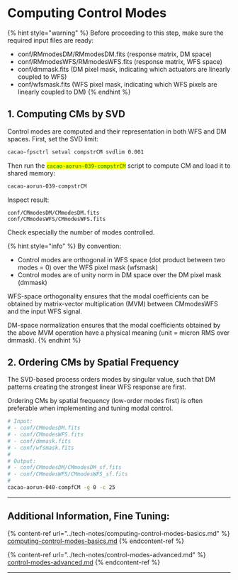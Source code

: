 # Computing Control Modes

{% hint style="warning" %}
Before proceeding to this step, make sure the required input files are ready:

* conf/RMmodesDM/RMmodesDM.fits (response matrix, DM space)
* conf/RMmodesWFS/RMmodesWFS.fits (response matrix, WFS space)
* conf/dmmask.fits (DM pixel mask, indicating which actuators are linearly coupled to WFS)
* conf/wfsmask.fits (WFS pixel mask, indicating which WFS pixels are linearly coupled to DM)
{% endhint %}

## 1. Computing CMs by SVD

Control modes are computed and their representation in both WFS and DM spaces. First, set the SVD limit:

```bash
cacao-fpsctrl setval compstrCM svdlim 0.001
```

Then run the <mark style="color:green;">`cacao-aorun-039-compstrCM`</mark> script to compute CM and load it to shared memory:

```bash
cacao-aorun-039-compstrCM
```

Inspect result:

```
conf/CMmodesDM/CMmodesDM.fits
conf/CMmodesWFS/CMmodesWFS.fits
```

Check especially the number of modes controlled.

{% hint style="info" %}
By convention:

* Control modes are orthogonal in WFS space (dot product between two modes = 0) over the WFS pixel mask (wfsmask)
* Control modes are of unity norm in DM space over the DM pixel mask (dmmask)

WFS-space orthogonality ensures that the modal coefficients can be obtained by matrix-vector multiplication (MVM) between CMmodesWFS and the input WFS signal.

DM-space normalization ensures that the modal coefficients obtained by the above MVM operation have a physical meaning (unit = micron RMS over dmmask).
{% endhint %}



## 2. Ordering CMs by Spatial Frequency

The SVD-based process orders modes by singular value, such that DM patterns creating the strongest linear WFS response are first.

Ordering CMs by spatial frequency (low-order modes first) is often preferable when implementing and tuning modal control.

```bash
# Input: 
# - conf/CMmodesDM.fits
# - conf/CMmodesWFS.fits
# - conf/dmmask.fits
# - conf/wfsmask.fits
#
# Output:
# - conf/CMmodesDM/CMmodesDM_sf.fits
# - conf/CMmodesWFS/CMmodesWFS_sf.fits
#
cacao-aorun-040-compfCM -g 0 -c 25
```



***

## Additional Information, Fine Tuning:

{% content-ref url="../tech-notes/computing-control-modes-basics.md" %}
[computing-control-modes-basics.md](../tech-notes/computing-control-modes-basics.md)
{% endcontent-ref %}

{% content-ref url="../tech-notes/control-modes-advanced.md" %}
[control-modes-advanced.md](../tech-notes/control-modes-advanced.md)
{% endcontent-ref %}

***

##
